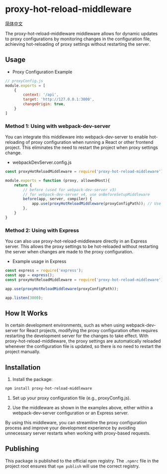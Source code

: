 # proxy-hot-reload-middleware

[简体中文](./README.cn.md)

The proxy-hot-reload-middleware middleware allows for dynamic updates to proxy configurations by monitoring changes in the configuration file, achieving hot-reloading of proxy settings without restarting the server.

## Usage

- Proxy Configuration Example
  
```js
// proxyConfig.js
module.exports = [ 
    {
        context: '/api',
        target: 'http://127.0.0.1:3000',
        changeOrigin: true,
    }
]
```

### Method 1: Using with webpack-dev-server

You can integrate this middleware into webpack-dev-server to enable hot-reloading of proxy configuration when running a React or other frontend project. This eliminates the need to restart the project when proxy settings change.


- webpackDevServer.config.js

```js
const proxyHotReloadMiddleware = require('proxy-hot-reload-middleware');

module.exports = function (proxy, allowedHost){
    return {
        // before (used for webpack-dev-server v3)
        // for webpack-dev-server v4, use onBeforeSetupMiddleware
        before(app, server, compiler) {
            app.use(proxyHotReloadMiddleware(proxyConfigPath)); // Use proxy configuration file path
        },
    }
}
```

### Method 2: Using with Express

You can also use proxy-hot-reload-middleware directly in an Express server. This allows the proxy settings to be hot-reloaded without restarting the server when changes are made to the proxy configuration.


- Example usage in Express

```js
const express = require('express');
const app = express();
const proxyHotReloadMiddleware = require('proxy-hot-reload-middleware');

app.use(proxyHotReloadMiddleware(proxyConfigPath));

app.listen(3000);
```

## How It Works

In certain development environments, such as when using webpack-dev-server for React projects, modifying the proxy configuration often requires restarting the development server for the changes to take effect. With proxy-hot-reload-middleware, the proxy settings are automatically reloaded whenever the configuration file is updated, so there is no need to restart the project manually.

## Installation

1. Install the package:

```bash
npm install proxy-hot-reload-middleware
```

1. Set up your proxy configuration file (e.g., proxyConfig.js).

2. Use the middleware as shown in the examples above, either within a webpack-dev-server configuration or an Express server.

By using this middleware, you can streamline the proxy configuration process and improve your development experience by avoiding unnecessary server restarts when working with proxy-based requests.

## Publishing

This package is published to the official npm registry. The `.npmrc` file in the project root ensures that `npm publish` will use the correct registry.
